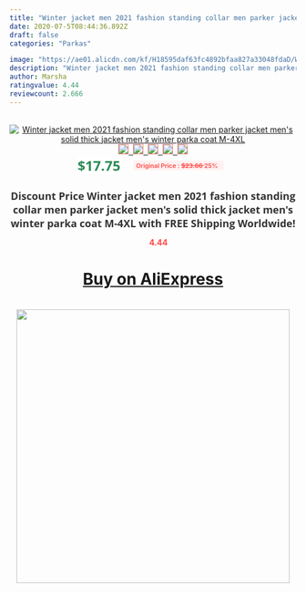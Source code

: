 ```yaml
---
title: "Winter jacket men 2021 fashion standing collar men parker jacket men's solid thick jacket men's winter parka coat M-4XL"
date: 2020-07-5T08:44:36.892Z
draft: false
categories: "Parkas"

image: "https://ae01.alicdn.com/kf/H18595daf63fc4892bfaa827a33048fdaD/Winter-jacket-men-2021-fashion-standing-collar-men-parker-jacket-men-s-solid-thick-jacket-men.jpg"
description: "Winter jacket men 2021 fashion standing collar men parker jacket men's solid thick jacket men's winter parka coat M-4XL"
author: Marsha
ratingvalue: 4.44
reviewcount: 2.666
---
```

<br>
<div style="text-align: center;">
<a href="https://s.click.aliexpress.com/e/_9As3DL" target="_blank" rel="nofollow noopener noreferrer"><img alt="Winter jacket men 2021 fashion standing collar men parker jacket men's solid thick jacket men's winter parka coat M-4XL" class="magnifier-image" src="https://ae01.alicdn.com/kf/H18595daf63fc4892bfaa827a33048fdaD/Winter-jacket-men-2021-fashion-standing-collar-men-parker-jacket-men-s-solid-thick-jacket-men.jpg_640x640.jpg">
<br>
<img style="border:1px solid salmon" src="https://ae01.alicdn.com/kf/H18595daf63fc4892bfaa827a33048fdaD/Winter-jacket-men-2021-fashion-standing-collar-men-parker-jacket-men-s-solid-thick-jacket-men.jpg_120x120.jpg">&nbsp;&nbsp;<img style="border:1px solid salmon" src="https://ae01.alicdn.com/kf/Hdc66b9efabcc473a96f2d070ecaf7381d/Winter-jacket-men-2021-fashion-standing-collar-men-parker-jacket-men-s-solid-thick-jacket-men.jpg_120x120.jpg">&nbsp;&nbsp;<img style="border:1px solid salmon" src="https://ae01.alicdn.com/kf/H88e4e8db11824832a002c63f48d6cca8v/Winter-jacket-men-2021-fashion-standing-collar-men-parker-jacket-men-s-solid-thick-jacket-men.jpg_120x120.jpg">&nbsp;&nbsp;<img style="border:1px solid salmon" src="https://ae01.alicdn.com/kf/Ha17410d2a9e543909f2a7dbdef9cbe14C/Winter-jacket-men-2021-fashion-standing-collar-men-parker-jacket-men-s-solid-thick-jacket-men.jpg_120x120.jpg">&nbsp;&nbsp;<img style="border:1px solid salmon" src="https://ae01.alicdn.com/kf/H7fa69f22f15b48b8bc70ec84bfbe20bcI/Winter-jacket-men-2021-fashion-standing-collar-men-parker-jacket-men-s-solid-thick-jacket-men.jpg_120x120.jpg"></a></div><br0>
<div style="text-align: center;"><span style="background-color: white; border: 0px; box-sizing: border-box; color: seagreen; display: inline-block; font-family: &quot;open sans&quot; , &quot;arial&quot; , &quot;helvetica&quot; , sans-serif , &quot;heiti&quot;; font-size: 24px; font-stretch: inherit; font-weight: 700; line-height: inherit; margin: 0px 10px 0px 0px; padding: 0px; vertical-align: middle;">$17.75 </span>
<span style="background: rgb(255 , 241 , 241); border-radius: 3px; border: 0px; box-sizing: border-box; color: #ff4747; display: inline-block; font-family: inherit; font-size: 12px; font-stretch: inherit; font-style: inherit; font-variant: inherit; font-weight: 600; line-height: inherit; margin: 0px; padding: 2px 5px; transform: scale(0.9); vertical-align: middle;">Original Price : <b style="text-decoration: line-through;">$23.66 </b> 25%&nbsp;&nbsp;</span></div>
<h1 style="color: #333333; display: inline-block; font-family: &quot;open sans&quot; , &quot;arial&quot; , &quot;helvetica&quot; , sans-serif , &quot;heiti&quot;; font-size: 18px; font-stretch: inherit; font-weight: 700; text-align: center;">Discount Price Winter jacket men 2021 fashion standing collar men parker jacket men's solid thick jacket men's winter parka coat M-4XL with FREE Shipping Worldwide!</h1>
<div style="color: #ff4747; text-align: center;">
<img src="https://4.bp.blogspot.com/-M0ZcTcb-5uY/XleCXlxnR4I/AAAAAAAAAEc/OrjgMkXV1oMQFaCRZj5HQwOCBcu3w1FegCPcBGAYYCw/s1600/star.png" style="height: 15px;">&nbsp;<b>4.44</b></div>
<div class="button_cont" align="center"><a class="buynow_a" href="https://s.click.aliexpress.com/e/_9As3DL" target="_blank" rel="nofollow noopener noreferrer"><H1>Buy on AliExpress</H1></a></div><br>
<div class="separator" style="clear: both; text-align: center;">
<img src="https://lh3.googleusercontent.com/-pTy5HemUv9M/XlePHvY0dAI/AAAAAAAAAE4/0nX5iRUoIWY8eMW9Dpxeirr157OZliDIgCLcBGAsYHQ/s1600/badge.gif" width="480">
</div>
